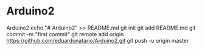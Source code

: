 # Arduino2
Arduino2
echo "# Arduino2" >> README.md
git init
git add README.md
git commit -m "first commit"
git remote add origin https://github.com/eduardonatario/Arduino2.git
git push -u origin master
